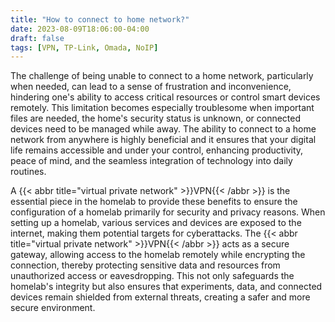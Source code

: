 ```yaml
---
title: "How to connect to home network?"
date: 2023-08-09T18:06:00-04:00
draft: false
tags: [VPN, TP-Link, Omada, NoIP]
---
```

The challenge of being unable to connect to a home network, particularly when needed, can lead to a sense of frustration and inconvenience, hindering one's ability to access critical resources or control smart devices remotely. This limitation becomes especially troublesome when important files are needed, the home's security status is unknown, or connected devices need to be managed while away. The ability to connect to a home network from anywhere is highly beneficial and it ensures that your digital life remains accessible and under your control, enhancing productivity, peace of mind, and the seamless integration of technology into daily routines.

<!--more--> 

A {{< abbr title="virtual private network" >}}VPN{{< /abbr >}} is the essential piece in the homelab to provide these benefits to ensure the configuration of a homelab primarily for security and privacy reasons. When setting up a homelab, various services and devices are exposed to the internet, making them potential targets for cyberattacks. The {{< abbr title="virtual private network" >}}VPN{{< /abbr >}} acts as a secure gateway, allowing access to the homelab remotely while encrypting the connection, thereby protecting sensitive data and resources from unauthorized access or eavesdropping. This not only safeguards the homelab's integrity but also ensures that experiments, data, and connected devices remain shielded from external threats, creating a safer and more secure environment.